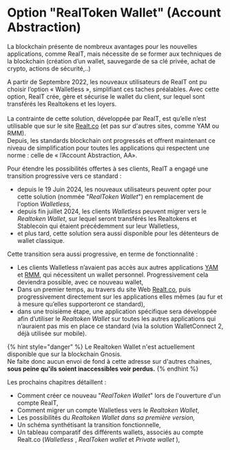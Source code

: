 # Option "RealToken Wallet" (Account Abstraction)

La blockchain présente de nombreux avantages pour les nouvelles applications, comme RealT, mais nécessite de se former aux techniques de la blockchain (création d’un wallet, sauvegarde de sa clé privée, achat de crypto, actions de sécurité,..)

A partir de Septembre 2022, les nouveaux utilisateurs de RealT ont pu choisir l’option « Walletless », simplifiant ces taches préalables. Avec cette option, RealT crée, gère et sécurise le wallet du client, sur lequel sont transférés les Realtokens et les loyers.\
\
La contrainte de cette solution, développée par RealT, est qu’elle n’est utilisable que sur le site [Realt.co](https://realt.co/) (et pas sur d'autres sites, comme YAM ou RMM).\
Depuis, les standards blockchain ont progressés et offrent maintenant ce niveau de simplification pour toutes les applications qui respectent une norme : celle de « l’Account Abstraction, AA».

Pour étendre les possibilités offertes à ses clients, RealT a engagé une transition progressive vers ce standard :

* depuis le 19 Juin 2024, les nouveaux utilisateurs peuvent opter pour cette solution (nommée "_RealToken Wallet_") en remplacement de l'option _Walletless_,
* depuis fin juillet 2024, les clients _Walletless_ peuvent migrer vers le _Realtoken Wallet_, sur lequel seront transférés les Realtokens et Stablecoin qui étaient précédemment sur leur Walletless,
* et plus tard, cette solution sera aussi disponible pour les détenteurs de wallet classique.

Cette transition sera aussi progressive, en terme de fonctionnalité :

* Les clients Walletless n’avaient pas accès aux autres applications [YAM](https://yam.realtoken.network/) et [RMM](https://rmm.realtoken.network/markets/), qui nécessitent un wallet personnel. Progressivement cela deviendra possible, avec ce nouveau wallet,
* Dans un premier temps, au travers du site Web [Realt.co](https://realt.co/), puis progressivement directement sur les applications elles mêmes (au fur et à mesure qu’elles supporteront ce standard),
* dans une troisième étape, une application spécifique sera développée afin d’utiliser le _Realtoken Wallet_ sur toutes les autres applications qui n’auraient pas mis en place ce standard (via la solution WalletConnect 2, déjà utilisée sur mobile).

{% hint style="danger" %}
Le Realtoken Wallet n'est actuellement disponible que sur la blockchain Gnosis. \
Ne faite donc aucun envoi de fond à cette adresse sur d'autres chaines, **sous peine qu'ils soient inaccessibles voir perdus.**
{% endhint %}

Les prochains chapitres détaillent :

* Comment créer ce nouveau "_RealToken Wallet_" lors de l'ouverture d'un compte RealT,
* Comment migrer un compte Walletless vers le _Realtoken Wallet_,
* Les possibilités du _Realtoken Wallet dans sa première version,_
* Un schéma synthétisant la transition fonctionnelle,
* Un tableau comparatif des différents wallets, associés au compte Realt.co (_Walletless_ ,  _RealToken wallet_ et _Private wallet_ ),
